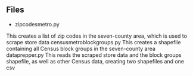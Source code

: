 ## Files
- zipcodesmetro.py

This creates a list of zip codes in the seven-county area, which is used to scrape store data
censusmetroblockgroups.py
This creates a shapefile containing all Census block groups in the seven-county area
dataprepper.py
This reads the scraped store data and the block groups shapefile, as well as other Census data, creating two shapefiles and one csv
